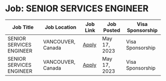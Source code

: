 # Job: SENIOR SERVICES ENGINEER

| Job Title | Job Location | Job Link | Job Posted | Visa Sponsorship |
| --- | --- | --- | --- | --- |
| SENIOR SERVICES ENGINEER | VANCOUVER, Canada | [Apply](https://phxlabs.ca/careers/5617003003/?gh_jid=5617003003) | May 17, 2023 | Visa Sponsorship |
| SENIOR SERVICES ENGINEER | VANCOUVER, Canada | [Apply](https://phxlabs.ca/careers/5617003003/?gh_jid=5617003003) | May 17, 2023 | Visa Sponsorship |
